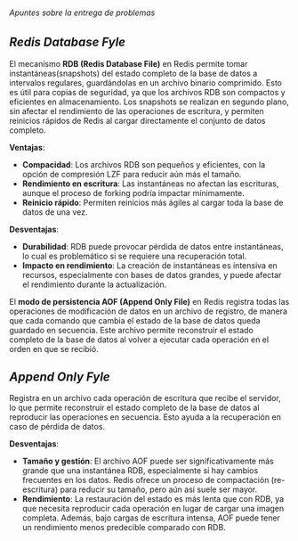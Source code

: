 ###### Apuntes sobre la entrega de problemas

## *Redis Database Fyle*

El mecanismo **RDB (Redis Database File)** en Redis permite tomar instantáneas(snapshots) del estado completo de la base de datos a intervalos regulares, guardándolas en un archivo binario comprimido. Esto es útil para copias de seguridad, ya que los archivos RDB son compactos y eficientes en almacenamiento. Los snapshots se realizan en segundo plano, sin afectar el rendimiento de las operaciones de escritura, y permiten reinicios rápidos de Redis al cargar directamente el conjunto de datos completo.

**Ventajas**:
- **Compacidad**: Los archivos RDB son pequeños y eficientes, con la opción de compresión LZF para reducir aún más el tamaño.
- **Rendimiento en escritura**: Las instantáneas no afectan las escrituras, aunque el proceso de forking podría impactar mínimamente.
- **Reinicio rápido**: Permiten reinicios más ágiles al cargar toda la base de datos de una vez.

**Desventajas**:
- **Durabilidad**: RDB puede provocar pérdida de datos entre instantáneas, lo cual es problemático si se requiere una recuperación total.
- **Impacto en rendimiento**: La creación de instantáneas es intensiva en recursos, especialmente con bases de datos grandes, y puede afectar el rendimiento durante la actualización.

El **modo de persistencia AOF (Append Only File)** en Redis registra todas las operaciones de modificación de datos en un archivo de registro, de manera que cada comando que cambia el estado de la base de datos queda guardado en secuencia. Este archivo permite reconstruir el estado completo de la base de datos al volver a ejecutar cada operación en el orden en que se recibió.

## *Append Only Fyle*

Registra en un archivo cada operación de escritura que recibe el servidor, lo que permite reconstruir el estado completo de la base de datos al reproducir las operaciones en secuencia. Esto ayuda a la recuperación en caso de pérdida de datos.    


**Desventajas**:
- **Tamaño y gestión**: El archivo AOF puede ser significativamente más grande que una instantánea RDB, especialmente si hay cambios frecuentes en los datos. Redis ofrece un proceso de compactación (re-escritura) para reducir su tamaño, pero aún así suele ser mayor.
- **Rendimiento**: La restauración del estado es más lenta que con RDB, ya que necesita reproducir cada operación en lugar de cargar una imagen completa. Además, bajo cargas de escritura intensa, AOF puede tener un rendimiento menos predecible comparado con RDB.